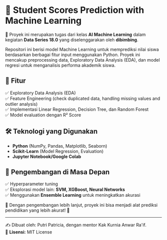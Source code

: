 # 🎯 Student Scores Prediction with Machine Learning  
  
📌  Proyek ini merupakan tugas dari kelas **AI Machine Learning** dalam kegiatan **Data Series 18.0** yang diselenggarakan oleh **dibimbing**.

Repositori ini berisi model Machine Learning untuk memprediksi nilai siswa berdasarkan berbagai fitur input menggunakan Python. Proyek ini mencakup preprocessing data, Exploratory Data Analysis (EDA), dan model regresi untuk menganalisis performa akademik siswa.

## 🚀 Fitur  
✅ Exploratory Data Analysis (EDA)             
✅ Feature Engineering (check duplicated data, handling missing values and outlier analysis)                     
✅ Implementasi Linear Regression, Decision Tree, dan Random Forest  
✅ Model evaluation dengan R² Score

## 🛠 Teknologi yang Digunakan  
- **Python** (NumPy, Pandas, Matplotlib, Seaborn)  
- **Scikit-Learn** (Model Regression, Evaluation)  
- **Jupyter Notebook/Google Colab**  

## 🔧 Pengembangan di Masa Depan  
✅ Hyperparameter tuning                                         
✅ Eksplorasi model lain: **SVM, XGBoost, Neural Networks**                    
✅ Menggunakan **Ensemble Learning** untuk meningkatkan akurasi  

📌 Dengan pengembangan lebih lanjut, proyek ini bisa menjadi alat prediksi pendidikan yang lebih akurat! 🚀  

---
✍ Dibuat oleh: Putri Patricia, dengan mentor Kak Kurnia Anwar Ra'if.          
📜 **Lisensi:** MIT License  

